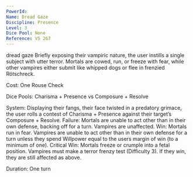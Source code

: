 ```yaml
---
PowerId: 
Name: Dread Gaze
Discipline: Presence
Level: 3
Dice Pool: None
Reference: V5 267
---
```


dread gaze Briefly exposing their vampiric nature, the user instills a single subject with utter terror. Mortals are cowed, run, or freeze with fear, while other vampires either submit like whipped dogs or flee in frenzied Rötschreck.   

Cost: One Rouse Check   

Dice Pools: Charisma + Presence vs Composure + Resolve   

System: Displaying their fangs, their face twisted in a predatory grimace, the user rolls a contest of Charisma + Presence against their target’s Composure + Resolve. Failure: Mortals are unable to act other than in their own defense, backing off for a turn. Vampires are unaffected. Win: Mortals run in fear. Vampires are unable to act other than in their own defense for a turn unless they spend Willpower equal to the users margin of win (to a minimum of one). Critical Win: Mortals freeze or crumple into a fetal position. Vampires must make a terror frenzy test (Difficulty 3). If they win, they are still affected as above.   

Duration: One turn